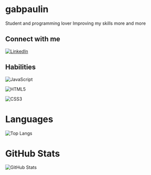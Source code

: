 # gabpaulin
Student and programming lover
Improving my skills more and more

## Connect with me
[![LinkedIn](https://img.shields.io/badge/LinkedIn-0077B5?style=for-the-badge&logo=linkedin&logoColor=white)](https://www.linkedin.com/in/gabriel-stoltemberg-950563287/)

## Habilities
![JavaScript](https://img.shields.io/badge/JavaScript-F7DF1E?style=for-the-badge&logo=javascript&logoColor=black)

![HTML5](https://img.shields.io/badge/HTML5-E34F26?style=for-the-badge&logo=html5&logoColor=white)

![CSS3](https://img.shields.io/badge/CSS3-1572B6?style=for-the-badge&logo=css3&logoColor=white)

# Languages
![Top Langs](https://github-readme-stats-git-masterrstaa-rickstaa.vercel.app/api/top-langs/?username=gabpaulin&layout=compact&bg_color=000&border_color=30A3DC&title_color=E94D5F&text_color=FFF)

# GitHub Stats
![GitHub Stats](https://github-readme-stats.vercel.app/api?username=gabpaulin&theme=transparent&bg_color=000&border_color=30A3DC&show_icons=true&icon_color=30A3DC&title_color=E94D5F&text_color=FFF)